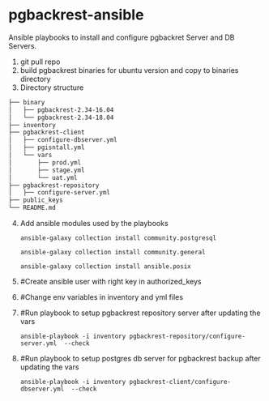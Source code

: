 # pgbackrest-ansible
Ansible playbooks to install and configure pgbackret Server and DB Servers.

1. git pull repo
2. build pgbackrest binaries for ubuntu version and copy to binaries directory
3. Directory structure

```bash 
├── binary
│   ├── pgbackrest-2.34-16.04
│   └── pgbackrest-2.34-18.04
├── inventory
├── pgbackrest-client
│   ├── configure-dbserver.yml
│   ├── pgisntall.yml
│   └── vars
│       ├── prod.yml
│       ├── stage.yml
│       └── uat.yml
├── pgbackrest-repository
│   ├── configure-server.yml
├── public_keys
└── README.md
```
4. Add ansible modules used by the playbooks

   `ansible-galaxy collection install community.postgresql`

   `ansible-galaxy collection install community.general`

   `ansible-galaxy collection install ansible.posix`


5. #Create ansible user with right key in authorized_keys

6. #Change env variables in inventory and yml files

7. #Run playbook to setup pgbackrest repository server after updating the vars

   `ansible-playbook -i inventory pgbackrest-repository/configure-server.yml  --check`

8. #Run playbook to setup postgres db server for pgbackrest backup after updating the vars

   `ansible-playbook -i inventory pgbackrest-client/configure-dbserver.yml  --check`
